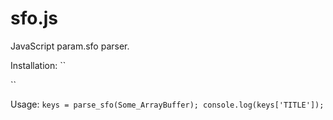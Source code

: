 # sfo.js
JavaScript param.sfo parser.

Installation:
``
<script type="text/javascript" src="sfo.js"></script>
``

Usage:
``
keys = parse_sfo(Some_ArrayBuffer);
console.log(keys['TITLE']);
``
